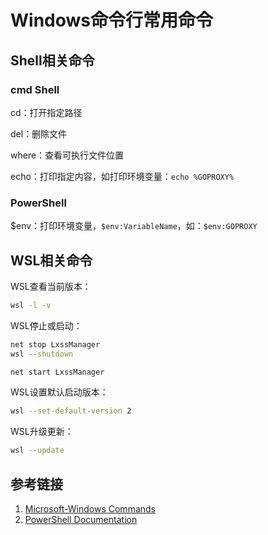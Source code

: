 # Windows命令行常用命令


## Shell相关命令

### cmd Shell

cd：打开指定路径

del：删除文件

where：查看可执行文件位置

echo：打印指定内容，如打印环境变量：`echo %GOPROXY%`


### PowerShell

\$env：打印环境变量，`$env:VariableName`，如：`$env:GOPROXY`


## WSL相关命令

WSL查看当前版本：
```bash
wsl -l -v
```

WSL停止或启动：
```bash
net stop LxssManager
wsl --shutdown

net start LxssManager
```

WSL设置默认启动版本：
```bash
wsl --set-default-version 2
```

WSL升级更新：
```bash
wsl --update
```

## 参考链接
1. [Microsoft-Windows Commands](https://learn.microsoft.com/en-us/windows-server/administration/windows-commands/windows-commands)
2. [PowerShell Documentation](https://learn.microsoft.com/en-us/powershell/)

